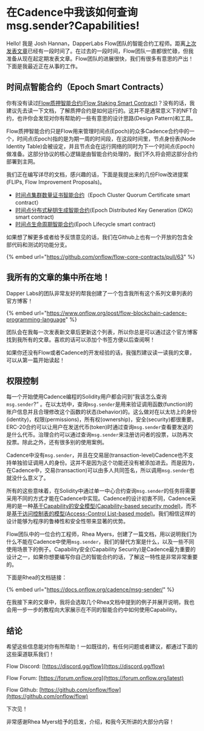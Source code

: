 # 在Cadence中我该如何查询msg.sender?Capabilities!

Hello! 我是 Josh Hannan，DapperLabs Flow团队的智能合约工程师。距离[上次发表文章](https://joshuahannan.medium.com/optionals-in-cadence-not-optional-fb39bb4b0081)已经有一段时间了。在过去的一段时间，Flow团队一直都很忙碌，但我准备从现在起定期发表文章。Flow团队的进展很快，我们有很多有意思的产出！下面是我最近正在从事的工作。

## 时间点智能合约（Epoch Smart Contracts）

你有没有读过[Flow质押智能合约\(Flow Staking Smart Contract\)](https://github.com/onflow/flow-core-contracts/blob/master/contracts/FlowIDTableStaking.cdc)？没有的话，我建议先去读一下文档，了解质押合约是如何运行的。这并不是通常意义下的NFT合约，也许你会发现对你有帮助的一些有意思的设计思路\(Design Pattern\)和工具。

Flow质押智能合约只是Flow用来管理时间点\(Epoch\)的众多Cadence合约中的一个，时间点\(Epoch\)指的是为期一周的时间段，在这段时间里，节点身份表\(Node Identity Table\)会被设定，并且节点会在运行网络的同时为下一个时间点\(Epoch\)做准备。这部分协议的核心逻辑是由智能合约处理的，我们不久将会把这部分合约部署到主网。

我们正在编写详尽的文档，感兴趣的话，下面是我提出来的几份Flow改进提案\(FLIPs, Flow Improvement Proposals\)。

* [时间点集群数量证书智能合约](https://github.com/onflow/flow/blob/josh/epochflip/flips/20210113-quorum-certificate.md)（Epoch Cluster Quorum Certificate smart contract）
* [时间点分布式秘钥生成智能合约](https://github.com/onflow/flow/blob/josh/epochflip/flips/20210322-dkg.md)\(Epoch Distributed Key Generation \(DKG\) smart contract\)
* [时间点生命周期智能合约](https://github.com/onflow/flow/blob/josh/epochflip/flips/20210322-dkg.md)\(Epoch Lifecycle smart contract\)

如果想了解更多或者给予反馈意见的话，我们在Github上也有一个开放的包含全部代码和测试的功能分支。

{% embed url="https://github.com/onflow/flow-core-contracts/pull/63" %}

## 我所有的文章的集中所在地！

Dapper Labs的团队非常友好的帮我创建了一个包含我所有这个系列文章列表的官方博客！

{% embed url="https://www.onflow.org/post/flow-blockchain-cadence-programming-language" %}

团队会在我每一次发表新文章后更新这个列表，所以你总是可以通过这个官方博客找到我所有的文章。喜欢的话可以添加个书签方便以后查阅啊！

如果你还没有Flow或者Cadence的开发经验的话，我强烈建议读一读我的文章，可以从第一篇开始读起！

## 权限控制

每一个开始使用Cadence编程的Solidity用户都会问到“我该怎么查询`msg.sender`?” 。在以太坊中，查询`msg.sender`是用来验证调用函数\(function\)的账户信息并且合理修改这个函数的状态\(behavior\)的。这么做对在以太坊上的身份\(identity\)，权限\(permissions\)，所有权\(ownership\)，安全\(security\)都很重要。ERC-20合约可以让用户在发送代币\(token\)时通过查询`msg.sender`查看要发送的是什么代币。治理合约可以通过查询`msg.sender`来注册访问者的投票，以防再次投票。除此之外，还有很多别的使用案例。

Cadence中没有`msg.sender`，并且在交易层\(transaction-level\)Cadence也不支持单独验证调用人的身份。这并不是因为这个功能还没有被添加进去。而是因为，在Cadence中，交易\(transaction\)可以由多人共同签名，所以调用`msg.sender`也就没什么意义了。

所有的这些意味着，在Solidity中通过单一中心合约查询`msg.sender`的任务将需要采用不同的方式才能在Cadence中实现。Cadence的设计初衷不同，Cadence采用的是一种[基于Capability的安全模型\(Capability-based security model\)](https://en.wikipedia.org/wiki/Capability-based_security)，而不是[基于访问控制表的模型\(Access-Control List-based model\)](https://en.wikipedia.org/wiki/Access-control_list)。我们相信这样的设计能够为程序的鲁棒性和安全性带来显著的优势。

Flow团队中的一位合约工程师，Rhea Myers，创建了一篇文档，用以说明我们为什么不能在Cadence中使用`msg.sender`，我们的替代方案是什么，以及一些不同使用场景下的例子。Capability安全\(Capability Security\)是Cadence最为重要的设计之一，如果你想要编写你自己的智能合约的话，了解这一特性是非常非常重要的。

下面是Rhea的文档链接：

{% embed url="https://docs.onflow.org/cadence/msg-sender/" %}

在我接下来的文章中，我将会选取几个Rhea文档中提到的例子并展开说明，我也会用一步一步的教程向大家展示在不同的智能合约中如何使用Capability。

## 结论

希望这些信息能对你有所帮助！一如既往的，有任何问题或者建议，都通过下面的这些渠道联系我们！

Flow Discord: [https://discord.gg/flow](https://discord.gg/flow)

Flow Forum: [https://forum.onflow.org](https://forum.onflow.org/latest)

Flow Github: [https://github.com/onflow/flow](https://github.com/onflow/flow)

下次见！

非常感谢Rhea Myers给予的启发，介绍，和我今天所讲的大部分内容！


